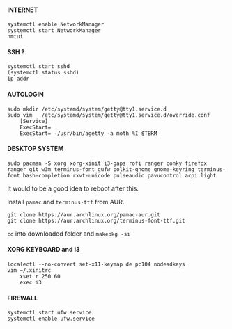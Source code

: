 #### INTERNET
    systemctl enable NetworkManager
    systemctl start NetworkManager
    nmtui
    
#### SSH ? 
    systemctl start sshd
    (systemctl status sshd)
    ip addr
    
#### AUTOLOGIN
    sudo mkdir /etc/systemd/system/getty@tty1.service.d
    sudo vim   /etc/systemd/system/getty@tty1.service.d/override.conf
        [Service]
        ExecStart=
        ExecStart= -/usr/bin/agetty -a moth %I $TERM

#### DESKTOP SYSTEM
    sudo pacman -S xorg xorg-xinit i3-gaps rofi ranger conky firefox ranger git w3m terminus-font gufw polkit-gnome gnome-keyring terminus-font bash-completion rxvt-unicode pulseaudio pavucontrol acpi light
It would to be a good idea to reboot after this.
    
    
Install ```pamac``` and ```terminus-ttf``` from AUR. 

    git clone https://aur.archlinux.org/pamac-aur.git
    git clone https://aur.archlinux.org/terminus-font-ttf.git
    
```cd``` into downloaded folder and ```makepkg -si```

#### XORG KEYBOARD and i3
    localectl --no-convert set-x11-keymap de pc104 nodeadkeys
    vim ~/.xinitrc
        xset r 250 60 
        exec i3
        
#### FIREWALL
    systemctl start ufw.service
    systemctl enable ufw.service

